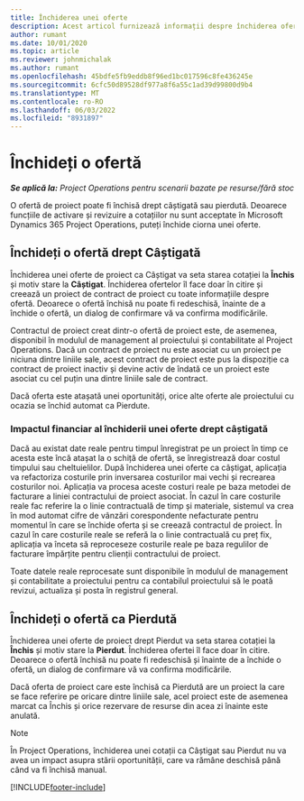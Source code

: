 ```yaml
---
title: Închiderea unei oferte
description: Acest articol furnizează informații despre închiderea ofertelor în Project Operations.
author: rumant
ms.date: 10/01/2020
ms.topic: article
ms.reviewer: johnmichalak
ms.author: rumant
ms.openlocfilehash: 45bdfe5fb9eddb8f96ed1bc017596c8fe436245e
ms.sourcegitcommit: 6cfc50d89528df977a8f6a55c1ad39d99800d9b4
ms.translationtype: MT
ms.contentlocale: ro-RO
ms.lasthandoff: 06/03/2022
ms.locfileid: "8931897"
---
```

# <a name="close-a-quote"></a>Închideți o ofertă

_**Se aplică la:** Project Operations pentru scenarii bazate pe resurse/fără stoc_

O ofertă de proiect poate fi închisă drept câștigată sau pierdută. Deoarece funcțiile de activare și revizuire a cotațiilor nu sunt acceptate în Microsoft Dynamics 365 Project Operations, puteți închide ciorna unei oferte.

## <a name="close-a-quote-as-won"></a>Închideți o ofertă drept Câștigată

Închiderea unei oferte de proiect ca Câștigat va seta starea cotației la **Închis** și motiv stare la **Câștigat**. Închiderea ofertelor îl face doar în citire și creează un proiect de contract de proiect cu toate informațiile despre ofertă. Deoarece o ofertă închisă nu poate fi redeschisă, înainte de a închide o ofertă, un dialog de confirmare vă va confirma modificările.

Contractul de proiect creat dintr-o ofertă de proiect este, de asemenea, disponibil în modulul de management al proiectului și contabilitate al Project Operations. Dacă un contract de proiect nu este asociat cu un proiect pe niciuna dintre liniile sale, acest contract de proiect este pus la dispoziție ca contract de proiect inactiv și devine activ de îndată ce un proiect este asociat cu cel puțin una dintre liniile sale de contract.

Dacă oferta este atașată unei oportunități, orice alte oferte ale proiectului cu ocazia se închid automat ca Pierdute.

### <a name="financial-impact-of-closing-a-quote-as-won"></a>Impactul financiar al închiderii unei oferte drept câștigată

Dacă au existat date reale pentru timpul înregistrat pe un proiect în timp ce acesta este încă atașat la o schiță de ofertă, se înregistrează doar costul timpului sau cheltuielilor. După închiderea unei oferte ca câștigat, aplicația va refactoriza costurile prin inversarea costurilor mai vechi și recrearea costurilor noi. Aplicația va procesa aceste costuri reale pe baza metodei de facturare a liniei contractului de proiect asociat. În cazul în care costurile reale fac referire la o linie contractuală de timp și materiale, sistemul va crea în mod automat cifre de vânzări corespondente nefacturate pentru momentul în care se închide oferta și se creează contractul de proiect. În cazul în care costurile reale se referă la o linie contractuală cu preț fix, aplicația va înceta să reproceseze costurile reale pe baza regulilor de facturare împărțite pentru clienții contractului de proiect.

Toate datele reale reprocesate sunt disponibile în modulul de management și contabilitate a proiectului pentru ca contabilul proiectului să le poată revizui, actualiza și posta în registrul general. 

## <a name="close-a-quote-as-lost"></a>Închideți o ofertă ca Pierdută

Închiderea unei oferte de proiect drept Pierdut va seta starea cotației la **Închis** și motiv stare la **Pierdut**. Închiderea ofertei îl face doar în citire. Deoarece o ofertă închisă nu poate fi redeschisă și înainte de a închide o ofertă, un dialog de confirmare vă va confirma modificările.

Dacă oferta de proiect care este închisă ca Pierdută are un proiect la care se face referire pe oricare dintre liniile sale, acel proiect este de asemenea marcat ca Închis și orice rezervare de resurse din acea zi înainte este anulată.

> [!NOTE]
> În Project Operations, închiderea unei cotații ca Câștigat sau Pierdut nu va avea un impact asupra stării oportunității, care va rămâne deschisă până când va fi închisă manual.


[!INCLUDE[footer-include](../includes/footer-banner.md)]
